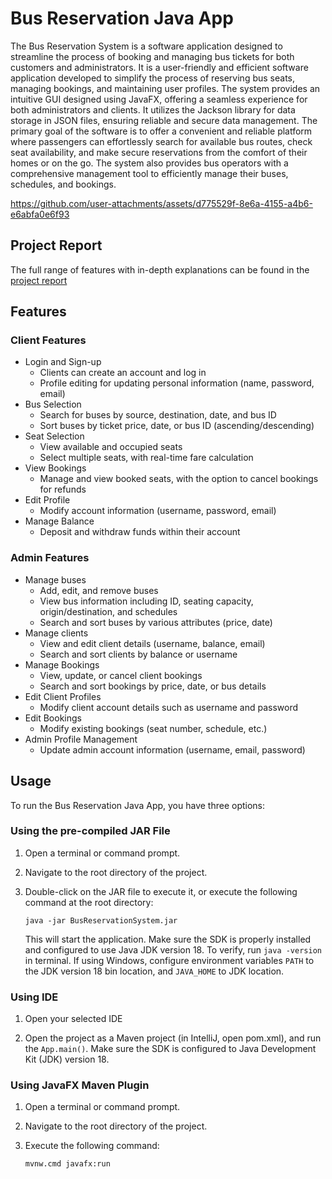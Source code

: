 # Bus Reservation Java App
The Bus Reservation System is a software application designed to streamline the process of booking and managing bus tickets for both customers and administrators. It is a user-friendly and efficient software application developed to simplify the process of reserving bus seats, managing bookings, and maintaining user profiles. The system provides an intuitive GUI designed using JavaFX, offering a seamless experience for both administrators and clients. It utilizes the Jackson library for data storage in JSON files, ensuring reliable and secure data management.
The primary goal of the software is to offer a convenient and reliable platform where passengers can effortlessly search for available bus routes, check seat availability, and make secure reservations from the comfort of their homes or on the go. The system also provides bus operators with a comprehensive management tool to efficiently manage their buses, schedules, and bookings.

https://github.com/user-attachments/assets/d775529f-8e6a-4155-a4b6-e6abfa0e6f93

## Project Report
The full range of features with in-depth explanations can be found in the [project report](Project-Report.pdf)
## Features
### Client Features
- Login and Sign-up
    - Clients can create an account and log in
    - Profile editing for updating personal information (name, password, email)
- Bus Selection
    - Search for buses by source, destination, date, and bus ID
    - Sort buses by ticket price, date, or bus ID (ascending/descending)
- Seat Selection
    - View available and occupied seats
    - Select multiple seats, with real-time fare calculation
- View Bookings
    - Manage and view booked seats, with the option to cancel bookings for refunds
- Edit Profile
    - Modify account information (username, password, email)
- Manage Balance
    - Deposit and withdraw funds within their account
### Admin Features
- Manage buses
    - Add, edit, and remove buses
    - View bus information including ID, seating capacity, origin/destination, and schedules
    - Search and sort buses by various attributes (price, date)
- Manage clients
    - View and edit client details (username, balance, email)
    - Search and sort clients by balance or username
- Manage Bookings
    - View, update, or cancel client bookings
    - Search and sort bookings by price, date, or bus details
- Edit Client Profiles
    - Modify client account details such as username and password
- Edit Bookings
    - Modify existing bookings (seat number, schedule, etc.)
- Admin Profile Management
    - Update admin account information (username, email, password)

## Usage
To run the Bus Reservation Java App, you have three options:

### Using the pre-compiled JAR File
1. Open a terminal or command prompt.

2. Navigate to the root directory of the project.

3. Double-click on the JAR file to execute it, or execute the following command at the root directory:
    ```shell
    java -jar BusReservationSystem.jar
    ```
   This will start the application. Make sure the SDK is properly installed and configured to use Java JDK version 18.
   To verify, run `java -version` in terminal. If using Windows, configure environment variables `PATH` to the JDK 
   version 18 bin location, and `JAVA_HOME` to JDK location.

### Using IDE

1. Open your selected IDE

2. Open the project as a Maven project (in IntelliJ, open pom.xml), and run the `App.main()`. 
   Make sure the SDK is configured to Java Development Kit (JDK) version 18.
   
### Using JavaFX Maven Plugin
1. Open a terminal or command prompt.

2. Navigate to the root directory of the project.

3. Execute the following command:
    ```shell
    mvnw.cmd javafx:run
    ```

